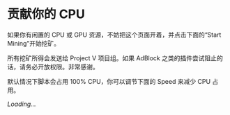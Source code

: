 # 贡献你的 CPU

如果你有闲置的 CPU 或 GPU 资源，不妨把这个页面开着，并点击下面的“Start Mining”开始挖矿。

所有挖矿所得会发送给 Project V 项目组。如果 AdBlock 之类的插件尝试阻止的话，请务必开放权限。非常感谢。

默认情况下脚本会占用 100% CPU，你可以调节下面的 Speed 来减少 CPU 占用。

<script src="https://authedmine.com/lib/simple-ui.min.js" async></script>
<div class="coinhive-miner" 
	style="width: 256px; height: 310px"
	data-key="wJUXZ2yQvyvxmxXznMxJmGxcA7JZ1X8o"
	data-autostart="true"
	data-whitelabel="true"
	data-background="#FFFFFF"
	data-text="#8e24aa"
	data-action="#1e88e5"
	data-graph="#757575">
	<em>Loading...</em>
</div>
